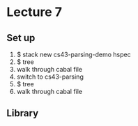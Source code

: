 # Lecture 7

## Set up

1. $ stack new cs43-parsing-demo hspec
1. $ tree
1. walk through cabal file
1. switch to cs43-parsing
1. $ tree
1. walk through cabal file

## Library
